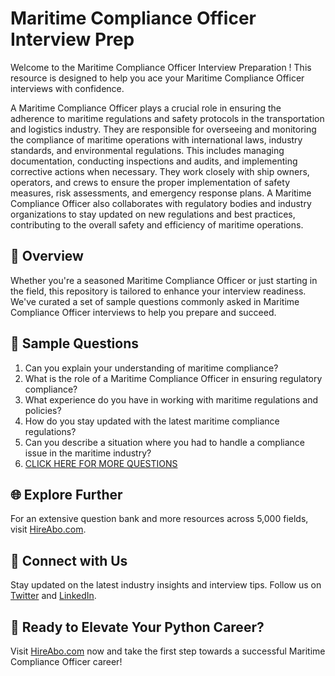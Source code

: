 # Maritime Compliance Officer Interview Prep

Welcome to the Maritime Compliance Officer Interview Preparation ! This resource is designed to help you ace your Maritime Compliance Officer interviews with confidence.

A Maritime Compliance Officer plays a crucial role in ensuring the adherence to maritime regulations and safety protocols in the transportation and logistics industry. They are responsible for overseeing and monitoring the compliance of maritime operations with international laws, industry standards, and environmental regulations. This includes managing documentation, conducting inspections and audits, and implementing corrective actions when necessary. They work closely with ship owners, operators, and crews to ensure the proper implementation of safety measures, risk assessments, and emergency response plans. A Maritime Compliance Officer also collaborates with regulatory bodies and industry organizations to stay updated on new regulations and best practices, contributing to the overall safety and efficiency of maritime operations.

## 🚀 Overview

Whether you're a seasoned Maritime Compliance Officer or just starting in the field, this repository is tailored to enhance your interview readiness. We've curated a set of sample questions commonly asked in Maritime Compliance Officer interviews to help you prepare and succeed.

## 📝 Sample Questions

1. Can you explain your understanding of maritime compliance?
2. What is the role of a Maritime Compliance Officer in ensuring regulatory compliance?
3. What experience do you have in working with maritime regulations and policies?
4. How do you stay updated with the latest maritime compliance regulations?
5. Can you describe a situation where you had to handle a compliance issue in the maritime industry?
6. [CLICK HERE FOR MORE QUESTIONS](https://hireabo.com/job/23_4_15/Maritime%20Compliance%20Officer)

## 🌐 Explore Further

For an extensive question bank and more resources across 5,000 fields, visit [HireAbo.com](https://www.hireabo.com).

## 📱 Connect with Us

Stay updated on the latest industry insights and interview tips. Follow us on [Twitter](https://twitter.com/hireabo) and [LinkedIn](https://www.linkedin.com/in/hire-abo-3609972a8/).

## 🚀 Ready to Elevate Your Python Career?

Visit [HireAbo.com](https://www.hireabo.com) now and take the first step towards a successful Maritime Compliance Officer career!